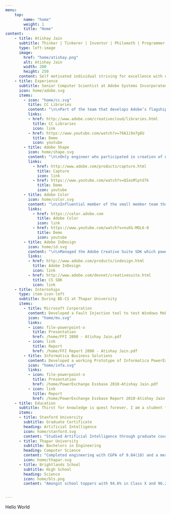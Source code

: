 ```yaml
---
menu:
    top:
        name: "home"
        weight: 1
        title: "Home"
content:
    - title: Atishay Jain
      subtitle: Thinker | Tinkerer | Inventor | Philomath | Programmer | Senior Computer Scientist @ Adobe
      type: left-image
      image:
        href: "home/atishay.png"
        alt: Atishay Jain
        width: 200
        height: 250
      content: Self motivated individual striving for excellence with emphasis on experimentation, cleanliness, robustness and security in developing software applications. Part of many iconic software products from Photoshop and Illustrator to Adobe Capture. Creator of award winning augmented reality mobile apps from the IxDA Interaction Design award to the FWA App of the day. Full stack Web Development(Rails, Node.js, Angular, React), Native iOS, MacOS and Win32 - comfortable with any technology. Simple work mantra - "You define the problem. We search the solution." Available in the San Francisco Bay Area.
    - title: Experience
      subtitle: Senior Computer Scientist at Adobe Systems Incorporated
      icon: home/adobe.svg
      items:
        - icon: "home/cc.svg"
          title: CC Libraries
          content: "\n\nPart of the team that develops Adobe’s flagship sync solution for ingredients. Also play role in deciding the interchange formats of ingredients and methods for concept &amp; code re-use in multiple diverse platforms across Adobe’s Desktop, Web and Mobile properties. \n\nSpend considerable time understanding the diverse re-usable styles, their differences across the realms of design from videos to screen illustrations and print.\n\n"
          links:
          - href: http://www.adobe.com/creativecloud/libraries.html
            title: CC Libraries
            icon: link
          - href: https://www.youtube.com/watch?v=76A1i9o7g6U
            title: Demo
            icon: youtube
        - title: Adobe Shape
          icon: home/shape.svg
          content: "\n\nOnly engineer who participated in creation of Adobe Shape from prototype to release (Adobe Max 2014) involved in the entire cycle of ideation, prototyping, validation, optimization and release. The app saw over a million downloads in less than a year before being merged into Adobe Capture.\n\n Spent considerable amount of time learning complexities around image segmentation, edge detection and augmented reality using OpenGL in mobile environments.\n\n"
          links:
            - href: http://www.adobe.com/products/capture.html
              title: Capture
              icon: link
            - href: https://www.youtube.com/watch?v=QIasMlptd7k
              title: Demo
              icon: youtube
        - title: Adobe Color
          icon: home/color.svg
          content: "\n\nInfluential member of the small member team that resurrected Adobe Kuler (800k+ registered users) from maintenance mode to be a part of two consecutive Adobe Max keynotes (2011, 2013). Major contributor to the architecture and implementation of the full web stack, its deployment as well as the native iOS Adobe Kuler app (now Adobe Capture). \n\nSpent considerable time designing and migrating a running service with hundreds of thousands of daily visits to a completely different architecture from Coldfusion and Flash to HTML5 &amp; nodejs over AWS.\n\n"
          links:
            - href: https://color.adobe.com
              title: Adobe Color
              icon: link
            - href: https://www.youtube.com/watch?v=nuXG-MOL6-0
              title: Demo
              icon: youtube
        - title: Adobe InDesign
          icon: home/id.svg
          content: "\n\nManaged the Adobe Creative Suite SDK which powers HTML based extensions including the Adobe Digital Publishing Suite into Adobe InDesign. Went through the architectural migration of a complicated multi-gigabytes code-base from Carbon to Cocoa based MacOS architecture.\n\nSpent considerable time understanding the complex architecture of InDesign and Illustrator, learning the best practices of software development and maintenance.\n\n"
          links:
          - href: http://www.adobe.com/products/indesign.html
            title: Adobe InDesign
            icon: link
          - href: http://www.adobe.com/devnet/creativesuite.html
            title: CS SDK
            icon: link
    - title: Internships
      type: item-icon-left
      subtitle: During BE-CS at Thapar University
      items:
        - title: Microsoft Corporation
          content: Developed a Fault Injection tool to test Windows Mobile 6 applications which could inject functions before and after any function present in a dll, including system calls like malloc and fopen (Sophomore Summer Internship 2008).
          icon: "home/ms.svg"
          links:
          - icon: file-powerpoint-o
            title: Presentation
            href: /home/FFI 2008 - Atishay Jain.pdf
          - icon: link
            title: Report
            href: /home/FFI Report 2008 - Atishay Jain.pdf
        - title: Informatica Business Solutions
          content: Developed a working Prototype of Informatica PowerExchange for Oracle Essbase based on a wizard based layout. Got an inside of the enterprise side of software development. (Final Year Project 2010).
          icon: "home/infa.svg"
          links:
          - icon: file-powerpoint-o
            title: Presentation
            href: /home/PowerExchange Essbase 2010-Atishay Jain.pdf
          - icon: link
            title: Report
            href: /home/PowerExchange Essbase Report 2010-Atishay Jain.pdf
    - title: Education
      subtitle: Thirst for knowledge is quest forever. I am a student for life, always learning. \nThese formal courses form a major part of that learning.
      items:
      - title: Stanford University
        subtitle: Graduate Certificate
        heading: Artificial Intelligence
        icon: home/stanford.svg
        content: "Studied Artificial Intelligence through graduate courses as a part of Stanford's SCPD program. \n\nLoved to be a part of the strong community of dedicated students engrossed in learning a field of study that promises immense impact on mankind. From Bayesian and Markov models to SIFT and then to LSTMs and  Image Nets, it was funt to take modern AI to a spin."
      - title: Thapar University
        subtitle: Bachelors in Engineering
        heading: Computer Science
        content: "Completed engineering with CGPA of 9.84(10) and a merit scholarship from the University. \n\nDedicated, hardworking faculty and immense opportunity provided by various programming contests in North India had an immense impact in developing my skills."
        icon: home/thapar.svg
      - title: Brightlands School
        subtitle: High School
        heading: Science
        icon: home/bls.png
        content: "Amongst school toppers with 94.6% in Class X and 96.25% in Class XII under the ICSE/ISC board, New Delhi. Completed schooling with a merit scholarship. \n\nSchooling instills curiosity and persistence in an individual. I was blessed with some of the best teachers in North India."


---
```

Hello World
